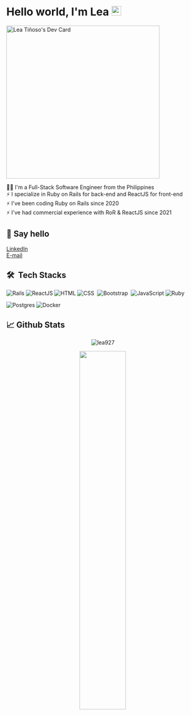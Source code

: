 # Hello world, I'm Lea <img src="https://media.giphy.com/media/hvRJCLFzcasrR4ia7z/giphy.gif" width="25px">

<a href="https://app.daily.dev/lea927"><img src="https://api.daily.dev/devcards/c6a1eee9ff8f49bf95a5a8430acff3ff.png?r=urp" width="400" alt="Lea Tiñoso's Dev Card"/></a>

 👩‍💻 I'm a Full-Stack Software Engineer from the Philippines <br>
⚡ I specialize in Ruby on Rails for back-end and ReactJS for front-end<br>
⚡ I've been coding Ruby on Rails since 2020<br>
⚡ I've had commercial experience with RoR & ReactJS since 2021<br>
## 📩 Say hello
[LinkedIn](https://www.linkedin.com/in/lealynltinoso/)</br>
[E-mail](mailto:lxthym@icloud.com)
## 🛠 &nbsp;Tech Stacks
![Rails](https://img.shields.io/badge/-Rails-05122A?style=flat&logo=ruby%20on%20rails&logoColor=red)
![ReactJS](https://img.shields.io/badge/-ReactJs-05122A?style=flat&logo=react)
![HTML](https://img.shields.io/badge/-HTML-05122A?style=flat&logo=HTML5)
![CSS](https://img.shields.io/badge/-CSS-05122A?style=flat&logo=CSS3&logoColor=1572B6)&nbsp;
![Bootstrap](https://img.shields.io/badge/-Bootstrap-05122A?style=flat&logo=bootstrap&logoColor=563D7C)&nbsp;
![JavaScript](https://img.shields.io/badge/-JavaScript-05122A?style=flat&logo=javascript)
![Ruby](https://img.shields.io/badge/-Ruby-05122A?style=flat&logo=ruby&logoColor=red)

![Postgres](https://img.shields.io/badge/-Postgres-05122A?style=flat&logo=postgresql)
![Docker](https://img.shields.io/badge/-Docker-05122A?style=flat&logo=docker)

## 📈 Github Stats

<p align="center"><img align="center" src="https://github-readme-stats.vercel.app/api?username=lea927&theme=radical" alt="lea927" /></p>

<p align="center">
<img width="49%" heigth="100%" style="display:inline" align="center" src="https://github-readme-stats.vercel.app/api/top-langs/?username=lea927&theme=dark&langs_count=10&layout=compact" />
</p>
